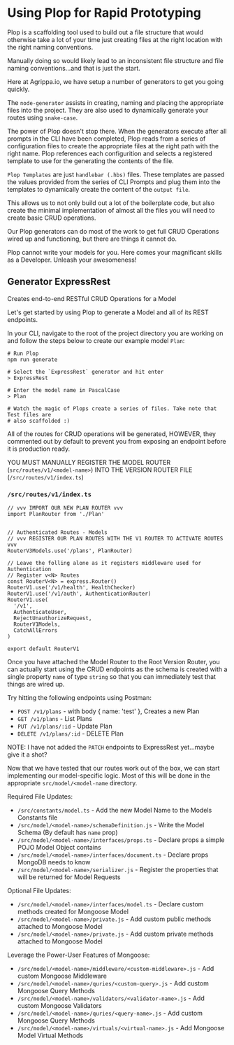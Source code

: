 # Using Plop for Rapid Prototyping
Plop is a scaffolding tool used to build out a file structure that would
otherwise take a lot of your time just creating files at the right location
with the right naming conventions.

Manually doing so would likely lead to an inconsistent file structure and file
naming conventions...and that is just the start.

Here at Agrippa.io, we have setup a number of generators to get you going 
quickly.

The `node-generator` assists in creating, naming and placing the appropriate
files into the project. They are also used to dynamically generate your 
routes using `snake-case`.

The power of Plop doesn't stop there. When the generators execute after all 
prompts in the CLI have been completed, Plop reads from a series of configuration 
files to create the appropriate files at the right path with the right name. Plop 
references each configurition and selects a registered template to use for the 
generating the contents of the file.

`Plop Templates` are just `handlebar (.hbs)` files. These templates are passed the
values provided from the series of CLI Prompts and plug them into the templates 
to dynamically create the content of the `output file`.

This allows us to not only build out a lot of the boilerplate code, but also 
create the minimal implementation of almost all the files you will need to 
create basic CRUD operations.

Our Plop generators can do most of the work to get full CRUD Operations 
wired up and functioning, but there are things it cannot do.

Plop cannot write your models for you. Here comes your magnificant skills as a 
Developer. Unleash your awesomeness!

## Generator ExpressRest
Creates end-to-end RESTful CRUD Operations for a Model

Let's get started by using Plop to generate a Model and all of its REST endpoints.

In your CLI, navigate to the root of the project directory you are working 
on and follow the steps below to create our example model `Plan`:

```
# Run Plop
npm run generate

# Select the `ExpressRest` generator and hit enter
> ExpressRest

# Enter the model name in PascalCase
> Plan

# Watch the magic of Plops create a series of files. Take note that Test files are 
# also scaffolded :)
```

All of the routes for CRUD operations will be generated, HOWEVER, they 
commented out by default to prevent you from exposing an endpoint before it 
is production ready.

YOU MUST MANUALLY REGISTER THE MODEL ROUTER (`src/routes/v1/<model-name>`) 
INTO 
THE VERSION ROUTER FILE (`/src/routes/v1/index.ts`)

### `/src/routes/v1/index.ts`
```
// vvv IMPORT OUR NEW PLAN ROUTER vvv
import PlanRouter from './Plan'


// Authenticated Routes - Models
// vvv REGISTER OUR PLAN ROUTES WITH THE V1 ROUTER TO ACTIVATE ROUTES vvv
RouterV3Models.use('/plans', PlanRouter)

// Leave the folling alone as it registers middleware used for Authentication
// Register v<N> Routes
const RouterV<N> = express.Router()
RouterV1.use('/v1/health', HealthChecker)
RouterV1.use('/v1/auth', AuthenticationRouter)
RouterV1.use(
  '/v1',
  AuthenticateUser,
  RejectUnauthorizeRequest,
  RouterV1Models,
  CatchAllErrors
)

export default RouterV1
```

Once you have attached the Model Router to the Root Version Router, you can actually
start using the CRUD endpoints as the schema is created with a single property
`name` of type `string` so that you can immediately test that things are wired up.

Try hitting the following endpoints using Postman:
 * `POST /v1/plans` - with body { name: 'test' }, Creates a new Plan
 * `GET /v1/plans` - List Plans
 * `PUT /v1/plans/:id` - Update Plan
 * `DELETE /v1/plans/:id` - DELETE Plan
 
NOTE: I have not added the `PATCH` endpoints to ExpressRest yet...maybe give it a shot?

Now that we have tested that our routes work out of the box, we can start implementing
our model-specific logic. Most of this will be done in the appropriate `src/model/<model-name`
directory.

Required File Updates:
 * `/src/constants/model.ts` - Add the new Model Name to the Models Constants file
 * `/src/model/<model-name>/schemaDefinition.js` - Write the Model Schema (By default has `name` prop)
 * `/src/model/<model-name>/interfaces/props.ts` - Declare props a simple POJO Model Object contains
 * `/src/model/<model-name>/interfaces/document.ts` - Declare props MongoDB needs to know
 * `/src/model/<model-name>/serializer.js` - Register the properties that will be returned for Model Requests
 
Optional File Updates:
 * `/src/model/<model-name>/interfaces/model.ts` - Declare custom methods created for Mongoose Model
 * `/src/model/<model-name>/private.js` - Add custom public methods attached to Mongoose Model
 * `/src/model/<model-name>/private.js` - Add custom private methods attached to Mongoose Model

Leverage the Power-User Features of Mongoose:
 * `/src/model/<model-name>/middleware/<custom-middleware>.js` - Add custom Mongoose Middleware
 * `/src/model/<model-name>/quries/<custom-query>.js` - Add custom Mongoose 
   Query Methods
 * `/src/model/<model-name>/validators/<validator-name>.js` - Add custom Mongoose Validators
 * `/src/model/<model-name>/quries/<query-name>.js` - Add custom Mongoose Query Methods
 * `/src/model/<model-name>/virtuals/<virtual-name>.js` - Add Mongoose Model Virtual Methods

